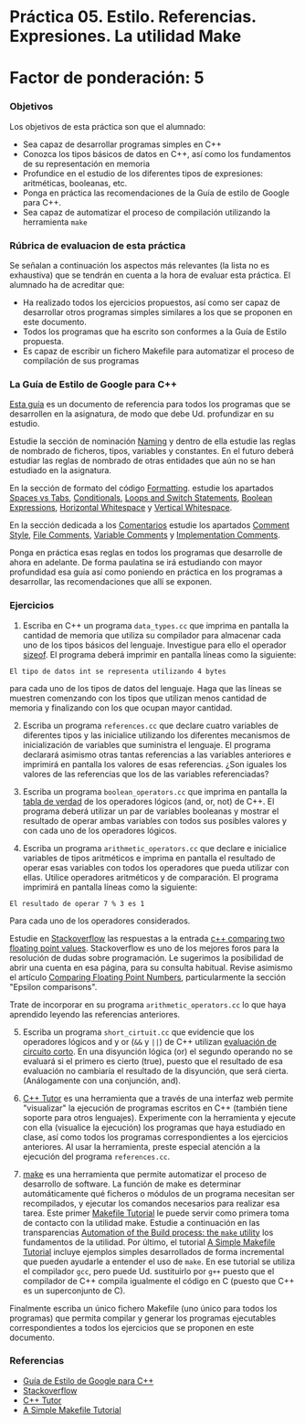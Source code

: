 # Práctica 05. Estilo. Referencias. Expresiones. La utilidad Make

# Factor de ponderación: 5

### Objetivos
Los objetivos de esta práctica son que el alumnado:

* Sea capaz de desarrollar programas simples en C++
* Conozca los tipos básicos de datos en C++, así como los fundamentos de su representación en memoria
* Profundice en el estudio de los diferentes tipos de expresiones: aritméticas, booleanas, etc.
* Ponga en práctica las recomendaciones de la Guía de estilo de Google para C++.
* Sea capaz de automatizar el proceso de compilación utilizando la herramienta `make`


### Rúbrica de evaluacion de esta práctica
Se señalan a continuación los aspectos más relevantes (la lista no es exhaustiva)
que se tendrán en cuenta a la hora de evaluar esta práctica.
El alumnado ha de acreditar que:
* Ha realizado todos los ejercicios propuestos, así como ser capaz de
  desarrollar otros programas simples similares a los que se proponen en este documento.
* Todos los programas que ha escrito son conformes a la Guía de Estilo propuesta.
* Es capaz de escribir un fichero Makefile para automatizar el proceso de compilación de
  sus programas

### La Guía de Estilo de Google para C++
[Esta guía](https://google.github.io/styleguide/cppguide.html) es un documento de referencia para todos los
programas que se desarrollen en la asignatura, de modo que debe Ud. profundizar en su estudio.

Estudie la sección de nominación 
[Naming](https://google.github.io/styleguide/cppguide.html#Naming)
y dentro de ella estudie las reglas de nombrado de ficheros, tipos, variables y constantes.
En el futuro deberá estudiar las reglas de nombrado de otras entidades que aún no se han estudiado en la asignatura.

En la sección de formato del código
[Formatting](https://google.github.io/styleguide/cppguide.html#Formatting).
estudie los apartados
[Spaces vs Tabs](https://google.github.io/styleguide/cppguide.html#Spaces_vs._Tabs),
[Conditionals](https://google.github.io/styleguide/cppguide.html#Conditionals),
[Loops and Switch Statements](https://google.github.io/styleguide/cppguide.html#Loops_and_Switch_Statements),
[Boolean Expressions](https://google.github.io/styleguide/cppguide.html#Boolean_Expressions),
[Horizontal Whitespace](https://google.github.io/styleguide/cppguide.html#Horizontal_Whitespace) y
[Vertical Whitespace](https://google.github.io/styleguide/cppguide.html#Vertical_Whitespace).

En la sección dedicada a los 
[Comentarios](https://google.github.io/styleguide/cppguide.html#Comments)
estudie los apartados
[Comment Style](https://google.github.io/styleguide/cppguide.html#Comment_Style),
[File Comments](https://google.github.io/styleguide/cppguide.html#File_Comments),
[Variable Comments](https://google.github.io/styleguide/cppguide.html#Variable_Comments) y
[Implementation Comments](https://google.github.io/styleguide/cppguide.html#Implementation_Comments).

Ponga en práctica esas reglas en todos los programas que desarrolle de ahora en adelante.
De forma paulatina se irá estudiando con mayor profundidad esa guía así como poniendo en práctica en los
programas a desarrollar, las recomendaciones que allí se exponen.

### Ejercicios 
1. Escriba en C++ un programa `data_types.cc` que imprima en pantalla la cantidad de memoria que utiliza su compilador para
almacenar cada uno de los tipos básicos del lenguaje.
Investigue para ello el operador [sizeof](https://en.wikipedia.org/wiki/Sizeof).
El programa deberá imprimir en pantalla líneas como la siguiente:

```
El tipo de datos int se representa utilizando 4 bytes
```
para cada uno de los tipos de datos del lenguaje.
Haga que las líneas se muestren comenzando con los tipos que utilizan menos cantidad de memoria y finalizando
con los que ocupan mayor cantidad.

2. Escriba un programa `references.cc` que declare cuatro variables de diferentes tipos y las inicialice
utilizando los diferentes mecanismos de inicialización de variables que suministra el lenguaje.
El programa declarará asimismo otras tantas referencias a las variables anteriores e imprimirá en pantalla los valores de esas
referencias. 
¿Son iguales los valores de las referencias que los de las variables referenciadas?

3. Escriba un programa `boolean_operators.cc` que imprima en pantalla la
[tabla de verdad](https://en.wikipedia.org/wiki/Truth_table#Truth_table_for_all_binary_logical_operators)
de los operadores lógicos (and, or, not) de C++.
El programa deberá utilizar un par de variables booleanas y mostrar el resultado de operar ambas variables con
todos sus posibles valores y con cada uno de los operadores lógicos.

4. Escriba un programa `arithmetic_operators.cc` que declare e inicialice variables de tipos aritméticos e
imprima en pantalla el resultado de operar esas variables con todos los operadores que pueda utilizar con
ellas.
Utilice operadores aritméticos y de comparación.
El programa imprimirá en pantalla líneas como la siguiente:
```
El resultado de operar 7 % 3 es 1
```
Para cada uno de los operadores considerados.

Estudie en [Stackoverflow](https://stackoverflow.com/) las respuestas a la entrada 
[c++ comparing two floating point values](https://stackoverflow.com/questions/5064377/c-comparing-two-floating-point-values).
Stackoverflow es uno de los mejores foros para la resolución de dudas sobre programación.
Le sugerimos la posibilidad de abrir una cuenta en esa página, para su consulta habitual.
Revise asimismo el artículo 
[Comparing Floating Point Numbers](https://randomascii.wordpress.com/2012/02/25/comparing-floating-point-numbers-2012-edition/), 
particularmente la sección "Epsilon comparisons".

Trate de incorporar en su programa `arithmetic_operators.cc` lo que haya aprendido leyendo las referencias
anteriores.

5. Escriba un programa `short_cirtuit.cc` que evidencie que los operadores lógicos and y or (`&&` y `||`) de C++ utilizan
[evaluación de circuito corto](https://stackoverflow.com/questions/5211961/how-does-c-handle-short-circuit-evaluation).
En una disyunción lógica (or) el segundo operando no se evaluará si el primero es cierto (true), puesto que el resultado 
de esa evaluación no cambiaría el resultado de la disyunción, que será cierta. (Análogamente con una conjunción, and).

6. [C++ Tutor](http://pythontutor.com/cpp.html#mode=edit) es una herramienta que a través de una interfaz web
permite "visualizar" la ejecución de programas escritos en C++ (también tiene soporte para otros lenguajes).
Experimente con la herramienta y ejecute con ella (visualice la ejecución) los programas que haya estudiado en clase, así como todos
los programas correspondientes a los ejercicios anteriores.
Al usar la herramienta, preste especial atención a la ejecución del programa `references.cc`.

7. [make](https://en.wikipedia.org/wiki/Make_(software)) es una herramienta que permite automatizar el proceso
de desarrollo de software.
La función de make es determinar automáticamente qué ficheros o módulos de un programa necesitan ser recompilados, 
y ejecutar los comandos necesarios para realizar esa tarea.
Este primer 
[Makefile Tutorial](https://makefiletutorial.com/)
le puede servir como primera toma de contacto con la utilidad make.
Estudie a continuación en las transparencias
[Automation of the Build process: the `make` utility](https://docs.google.com/presentation/d/1W7tgsr5FtCqr5zBIY8UVF3RA4ongBOMgH6kddmf0cGQ/edit?usp=sharing) 
los fundamentos de la utilidad.
Por último, el tutorial 
[A Simple Makefile Tutorial](https://cs.colby.edu/maxwell/courses/tutorials/maketutor/)
incluye ejemplos simples desarrollados de forma incremental que pueden ayudarle a entender el uso de `make`.
En ese tutorial se utiliza el compilador `gcc`, pero puede Ud. sustituirlo por `g++` puesto que el compilador
de C++ compila igualmente el código en C (puesto que C++ es un superconjunto de C).

Finalmente escriba un único fichero Makefile (uno único para todos los programas) que permita compilar y generar los programas ejecutables
correspondientes a todos los ejercicios que se proponen en este documento.

### Referencias
* [Guía de Estilo de Google para C++](https://google.github.io/styleguide/cppguide.html)
* [Stackoverflow](https://stackoverflow.com/)
* [C++ Tutor](http://pythontutor.com/cpp.html#mode=edit)
* [A Simple Makefile Tutorial](https://cs.colby.edu/maxwell/courses/tutorials/maketutor/)

